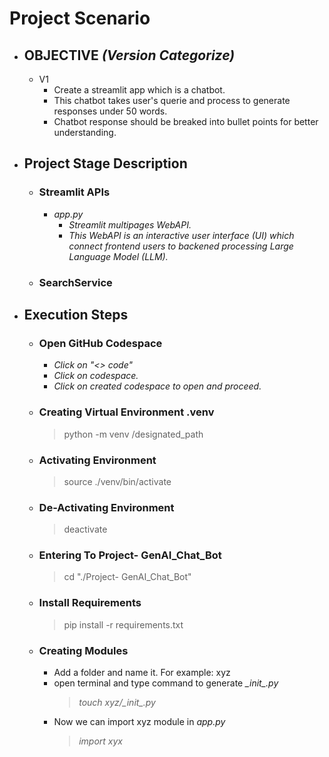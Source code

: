 # **Project Scenario**
- ## **OBJECTIVE** *(Version Categorize)*
    - V1
        - Create a streamlit app which is a chatbot.
        - This chatbot takes user's querie and process to generate responses under 50 words.
        - Chatbot response should be breaked into bullet points for better understanding.

- ## Project Stage Description
    - ### **Streamlit APIs**
        - *app.py*
            - *Streamlit multipages WebAPI.*
            - *This WebAPI is an interactive user interface (UI) which connect frontend users to backened processing Large Language Model (LLM).*

    - ### SearchService
    

- ## **Execution Steps**
    - ### **Open GitHub Codespace**
        - *Click on "<> code"*
        - *Click on codespace.*
        - *Click on created codespace to open and proceed.*
    - ### **Creating Virtual Environment .venv**
        > python -m venv /designated_path
    - ### **Activating Environment**
        > source ./venv/bin/activate
    - ### **De-Activating Environment**
        > deactivate
    - ### **Entering To Project- GenAI_Chat_Bot**
        > cd "./Project- GenAI_Chat_Bot"
    - ### **Install Requirements**
        > pip install -r requirements.txt
    - ### **Creating Modules**
        - Add a folder and name it. For example: xyz
        - open terminal and type command to generate *\__init__.py*
            > *touch xyz/\__init__.py*
        - Now we can import xyz module in *app.py*
            > *import xyx*
        
    

